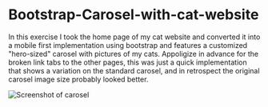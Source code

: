 
# Bootstrap-Carosel-with-cat-website

In this exercise I took the home page of my cat website and converted 
it into a mobile first implementation using bootstrap and features a 
customized "hero-sized" carosel with pictures of my cats. Appoligize in 
advance for the broken link tabs to the other pages, this was just a quick
implementation that shows a variation on the standard carosel, and in retrospect
the original carosel image size probably looked better.

![Screenshot of carosel]("")



